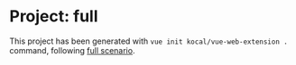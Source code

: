 # Project: full

This project has been generated with `vue init kocal/vue-web-extension .` command, following [full scenario](../../scenarios/minimal.json).
